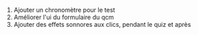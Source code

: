 1. Ajouter un chronomètre pour le test 
2. Améliorer l'ui du formulaire du qcm
3. Ajouter des effets sonnores aux clics,  pendant le quiz et après 